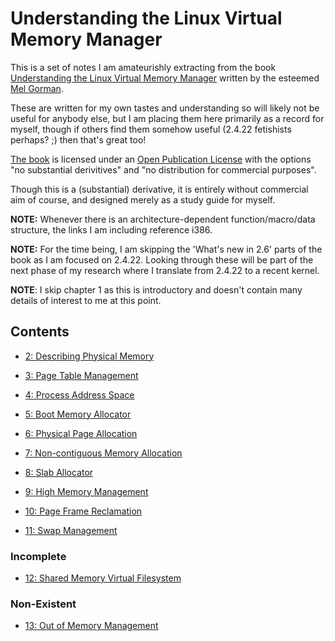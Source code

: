 # Understanding the Linux Virtual Memory Manager

This is a set of notes I am amateurishly extracting from the book
[Understanding the Linux Virtual Memory Manager][amazon] written by the esteemed
[Mel Gorman][mel].

These are written for my own tastes and understanding so will likely not be
useful for anybody else, but I am placing them here primarily as a record for
myself, though if others find them somehow useful (2.4.22 fetishists perhaps? ;)
then that's great too!

[The book][book] is licensed under an [Open Publication License][license] with
the options "no substantial derivitives" and "no distribution for commercial
purposes".

Though this is a (substantial) derivative, it is entirely without commercial aim
of course, and designed merely as a study guide for myself.

__NOTE:__ Whenever there is an architecture-dependent function/macro/data
structure, the links I am including reference i386.

__NOTE:__ For the time being, I am skipping the 'What's new in 2.6' parts of the
book as I am focused on 2.4.22. Looking through these will be part of the next
phase of my research where I translate from 2.4.22 to a recent kernel.

__NOTE__: I skip chapter 1 as this is introductory and doesn't contain many
details of interest to me at this point.

## Contents

* [2: Describing Physical Memory](2.md)

* [3: Page Table Management](3.md)

* [4: Process Address Space](4.md)

* [5: Boot Memory Allocator](5.md)

* [6: Physical Page Allocation](6.md)

* [7: Non-contiguous Memory Allocation](7.md)

* [8: Slab Allocator](8.md)

* [9: High Memory Management](9.md)

* [10: Page Frame Reclamation](10.md)

* [11: Swap Management](11.md)

### Incomplete

* [12: Shared Memory Virtual Filesystem](12.md)

### Non-Existent

* [13: Out of Memory Management](13.md)

[amazon]:http://www.amazon.co.uk/Understanding-Virtual-Memory-Manager-Perens/dp/0131453483
[mel]:http://www.csn.ul.ie/~mel/blog/
[book]:https://www.kernel.org/doc/gorman/
[license]:https://www.kernel.org/doc/gorman/license.html
